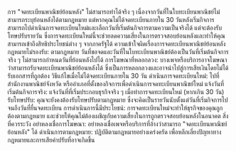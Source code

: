 การ "จดทะเบียนพาณิชย์ย้อนหลัง" ไม่สามารถทำได้จริง ๆ เนื่องจากวันที่ในใบทะเบียนพาณิชย์ไม่สามารถระบุย้อนหลังได้ตามกฎหมาย แต่หากคุณไม่ได้จดทะเบียนภายใน 30 วันหลังเริ่มกิจการ สามารถไปดำเนินการจดทะเบียนใหม่และเลือกวันที่เริ่มต้นกิจการตามความเป็นจริงได้ แต่จะต้องรับโทษปรับรายวัน ซึ่งการจดทะเบียนใหม่นี้จะช่วยลดความเสี่ยงในการตรวจสอบย้อนหลังและทำให้คุณสามารถเข้าถึงสิทธิประโยชน์ต่าง ๆ จากภาครัฐได้
ความเข้าใจผิดเรื่องการจดทะเบียนพาณิชย์ย้อนหลัง
กฎหมายไม่รองรับ: ตามกฎหมาย วันที่ขอจดและวันที่ในใบทะเบียนพาณิชย์ต้องเป็นวันที่เริ่มต้นกิจการจริง ๆ ไม่สามารถกำหนดวันที่ย้อนหลังไปได้
การโฆษณาที่หลอกลวง: บางเพจหรือบริการอาจโฆษณาว่าสามารถรับจดทะเบียนพาณิชย์ย้อนหลังได้ ซึ่งเป็นการหลอกลวงและอาจนำไปสู่การเสียเงินโดยไม่ได้รับเอกสารที่ถูกต้อง
วิธีแก้ไขเมื่อไม่ได้จดทะเบียนภายใน 30 วัน
ดำเนินการจดทะเบียนใหม่: ไปที่สำนักงานพาณิชย์จังหวัด หรืออำเภอที่ตั้งของกิจการเพื่อดำเนินการจดทะเบียนพาณิชย์ใหม่
แจ้งวันที่เริ่มต้นกิจการจริง: แจ้งวันที่ที่เริ่มประกอบธุรกิจจริง ๆ เมื่อทำการจดทะเบียนใหม่ (หากเกิน 30 วัน)
รับโทษปรับ: คุณจะยังคงต้องรับโทษปรับตามกฎหมาย ซึ่งจะคิดเป็นรายวันนับตั้งแต่วันที่เริ่มกิจการไปจนถึงวันที่ยื่นจดทะเบียน
การดำเนินการนี้มีประโยชน์: การจดทะเบียนใหม่จะทำให้ธุรกิจของคุณถูกต้องตามกฎหมาย และช่วยให้คุณไม่ต้องเผชิญกับความเสี่ยงในการถูกตรวจสอบย้อนหลังในอนาคต
สิ่งที่ควรระวัง
อย่าหลงเชื่อการโฆษณา: อย่าหลงเชื่อเพจหรือบริการที่อ้างว่าสามารถ "จดทะเบียนพาณิชย์ย้อนหลัง" ได้
ดำเนินการตามกฎหมาย: ปฏิบัติตามกฎหมายอย่างเคร่งครัด เพื่อหลีกเลี่ยงปัญหาทางกฎหมายและการเสียค่าปรับที่อาจเกิดขึ้น
